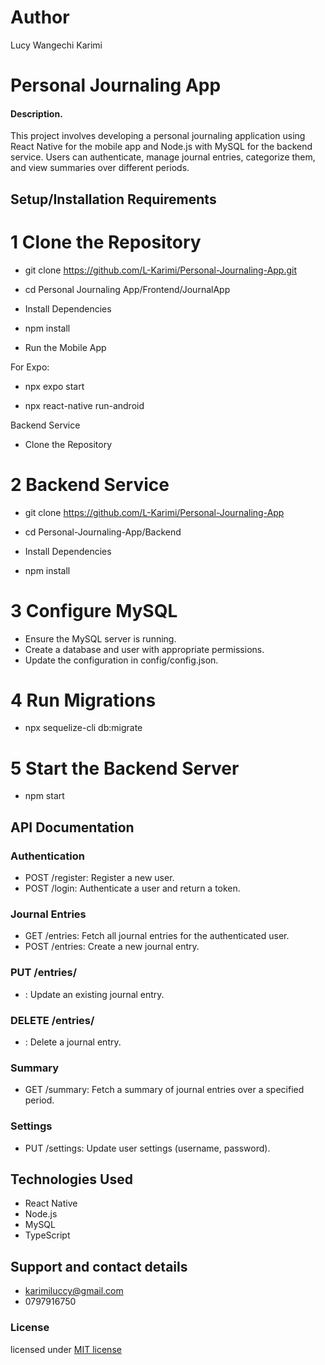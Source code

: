 # Author

Lucy Wangechi Karimi

# Personal Journaling App

#### Description.

This project involves developing a personal journaling application using React Native for the mobile app and Node.js with MySQL for the backend service. Users can authenticate, manage journal entries, categorize them, and view summaries over different periods.

## Setup/Installation Requirements

# 1 Clone the Repository

- git clone https://github.com/L-Karimi/Personal-Journaling-App.git
- cd Personal Journaling App/Frontend/JournalApp

- Install Dependencies

- npm install
- Run the Mobile App

For Expo:
- npx expo start

- npx react-native run-android

Backend Service
- Clone the Repository

# 2 Backend Service
- git clone https://github.com/L-Karimi/Personal-Journaling-App
- cd Personal-Journaling-App/Backend
- Install Dependencies

- npm install

# 3 Configure MySQL

- Ensure the MySQL server is running.
- Create a database and user with appropriate permissions.
- Update the configuration in config/config.json.

# 4 Run Migrations 
- npx sequelize-cli db:migrate

# 5 Start the Backend Server

- npm start
  
## API Documentation
### Authentication
- POST /register: Register a new user.
- POST /login: Authenticate a user and return a token.
### Journal Entries
- GET /entries: Fetch all journal entries for the authenticated user.
- POST /entries: Create a new journal entry.
### PUT /entries/
- : Update an existing journal entry.
### DELETE /entries/
- : Delete a journal entry.
### Summary
- GET /summary: Fetch a summary of journal entries over a specified period.
### Settings
- PUT /settings: Update user settings (username, password).

## Technologies Used

- React Native
- Node.js
- MySQL
- TypeScript 

## Support and contact details

- karimiluccy@gmail.com
- 0797916750

### License

licensed under [MIT license](LICENSE)
